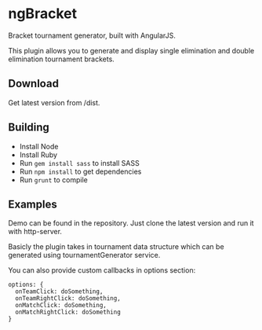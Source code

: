 ngBracket
=========
Bracket tournament generator, built with AngularJS.

This plugin allows you to generate and display single elimination and double elimination tournament brackets.

Download
--------
Get latest version from /dist.

Building
--------
* Install Node
* Install Ruby
* Run `gem install sass` to install SASS
* Run `npm install` to get dependencies
* Run `grunt` to compile
 
Examples
--------
Demo can be found in the repository. Just clone the latest version and run it with http-server.

Basicly the plugin takes in tournament data structure which can be generated using tournamentGenerator service.

You can also provide custom callbacks in options section:
```
options: {
  onTeamClick: doSomething,
  onTeamRightClick: doSomething,
  onMatchClick: doSomething,
  onMatchRightClick: doSomething
}
